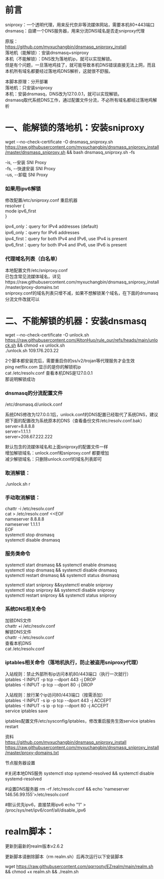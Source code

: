# 前言
sniproxy：一个透明代理，用来反代奈非等流媒体网站，需要本机80+443端口  
dnsmasq：自建一个DNS服务器，用来分流DNS域名是否走sniproxy代理

原版：  
https://github.com/myxuchangbin/dnsmasq_sniproxy_install  
落地机（能解锁）：安装dnsmasq+sniproxy  
本机（不能解锁）：DNS改为落地机ip，就可以实现解锁。  
但是有个问题，一旦落地鸡挂了，就可能导致本机DNS错误直接无法上网，而且本机所有域名都要经过落地鸡DNS解析，这就很不舒服。

本脚本原理：分开部署  
落地机：只安装sniproxy  
本机：安装dnsmasq，DNS改为127.0.0.1，就可以实现解锁。  
dnsmasq取代系统DNS工作，通过配置文件分流，不必所有域名都经过落地鸡解析


# 一、能解锁的落地机：安装sniproxy
wget --no-check-certificate -O dnsmasq_sniproxy.sh https://raw.githubusercontent.com/myxuchangbin/dnsmasq_sniproxy_install/master/dnsmasq_sniproxy.sh && bash dnsmasq_sniproxy.sh -fs

-is, --安装 SNI Proxy  
-fs, --快速安装 SNI Proxy  
-us, --卸载 SNI Proxy

### 如果用ipv6解锁
修改配置/etc/sniproxy.conf 重启机器  
resolver {  
mode ipv6_first  
}

ipv4_only：query for IPv4 addresses (default)  
ipv6_only：query for IPv6 addresses  
ipv4_first：query for both IPv4 and IPv6, use IPv4 is present  
ipv6_first：query for both IPv4 and IPv6, use IPv6 is present

### 代理域名列表（白名单）

本地配置文件/etc/sniproxy.conf  
已包含常见流媒体域名，详见https://raw.githubusercontent.com/myxuchangbin/dnsmasq_sniproxy_install/master/proxy-domains.txt  
sniproxy.conf的域名列表只增不减，如果不想解锁某个域名，在下面的dnsmasq分流文件改就可以

# 二、不能解锁的机器：安装dnsmasq
wget --no-check-certificate -O unlock.sh https://raw.githubusercontent.com/AltonHuo/rule_our/refs/heads/main/unlock.sh && chmod +x unlock.sh  
./unlock.sh 109.176.203.22

2个脚本都安装完后，需要重启你的ss/v2/trojan等代理服务才会生效  
ping netflix.com  显示的是你的解锁机ip  
cat /etc/resolv.conf  查看本机DNS是127.0.0.1  
那说明解锁成功

### dnsmasq的分流配置文件
/etc/dnsmasq.d/unlock.conf

系统DNS修改为127.0.0.1后，unlock.conf的DNS配置已经取代了系统DNS，建议把下面的配置改为系统原本的DNS（查看备份文件/etc/resolv.conf.bak）
server=8.8.8.8  
server=1.1.1.1  
server=208.67.222.222

默认包含的流媒体域名和上面sniproxy的配置文件一样  
增加解锁域名：unlock.conf和sniproxy.conf 都要增加  
减少解锁域名：只删除unlock.conf的域名列表即可

### 取消解锁：
./unlock.sh r

### 手动取消解锁：
chattr -i /etc/resolv.conf  
cat > /etc/resolv.conf <<EOF  
nameserver 8.8.8.8  
nameserver 1.1.1.1  
EOF  
systemctl stop dnsmasq  
systemctl disable dnsmasq

### 服务类命令
systemctl start dnsmasq && systemctl enable dnsmasq  
systemctl stop dnsmasq && systemctl disable dnsmasq  
systemctl restart dnsmasq && systemctl status dnsmasq

systemctl start sniproxy &&systemctl enable sniproxy  
systemctl stop sniproxy && systemctl disable sniproxy              
systemctl restart sniproxy && systemctl status sniproxy

### 系统DNS相关命令
加锁DNS文件  
chattr +i /etc/resolv.conf  
解锁DNS文件  
chattr -i /etc/resolv.conf  
查看本机DNS  
cat /etc/resolv.conf

### iptables相关命令（落地机执行，防止被盗用sniproxy代理）
入站规则：禁止外部所有ip访问本机80/443端口（执行一次就行）  
iptables -I INPUT -p tcp --dport 443 -j DROP  
iptables -I INPUT -p tcp --dport 80 -j DROP

入站规则：放行某个ip访问80/443端口（按需添加）  
iptables -I INPUT -s ip -p tcp --dport 443 -j ACCEPT  
iptables -I INPUT -s ip -p tcp --dport 80 -j ACCEPT  
service iptables save

iptables配置文件/etc/sysconfig/iptables，修改重启服务生效service iptables restart

资料  
https://github.com/myxuchangbin/dnsmasq_sniproxy_install  
https://raw.githubusercontent.com/myxuchangbin/dnsmasq_sniproxy_install/master/proxy-domains.txt

节点服务器设置

#关闭本地DNS服务
systemctl stop systemd-resolved && systemctl disable systemd-resolved

#设置DNS服务器
rm -rf /etc/resolv.conf && echo 'nameserver 146.56.99.155'>/etc/resolv.conf

#默认优先ipv6，直接禁用ipv6
echo "1" > /proc/sys/net/ipv6/conf/all/disable_ipv6 

# realm脚本：

更新到最新的realm版本v2.6.2

更新脚本请删除脚本（rm realm.sh）后再次运行以下安装脚本

wget https://raw.githubusercontent.com/qqrrooty/EZrealm/main/realm.sh && chmod +x realm.sh && ./realm.sh